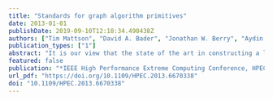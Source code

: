 ```yaml
---
title: "Standards for graph algorithm primitives"
date: 2013-01-01
publishDate: 2019-09-10T12:18:34.490438Z
authors: ["Tim Mattson", "David A. Bader", "Jonathan W. Berry", "Aydin Buluç", "Jack J. Dongarra", "Christos Faloutsos", "John Feo", "John R. Gilbert", "Joseph Gonzalez", "Bruce Hendrickson", "Jeremy Kepner", "Charles E. Leiserson", "Andrew Lumsdaine", "David A. Padua", "Stephen Poole", "Steven P. Reinhardt", "Mike Stonebraker", "Steve Wallach", "Andrew Yoo"]
publication_types: ["1"]
abstract: "It is our view that the state of the art in constructing a large collection of graph algorithms in terms of linear algebraic operations is mature enough to support the emergence of a standard set of primitive building blocks. This paper is a position paper defining the problem and announcing our intention to launch an open effort to define this standard."
featured: false
publication: "*IEEE High Performance Extreme Computing Conference, HPEC 2013, Waltham, MA, USA, September 10-12, 2013*"
url_pdf: "https://doi.org/10.1109/HPEC.2013.6670338"
doi: "10.1109/HPEC.2013.6670338"
---
```


